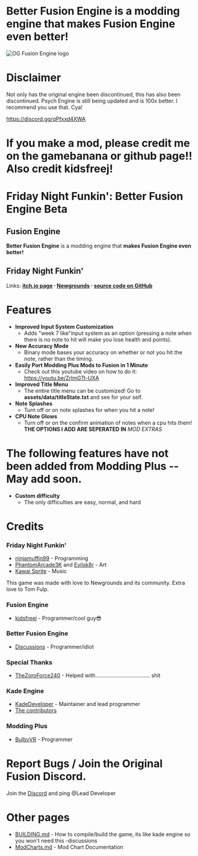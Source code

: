 # **Better Fusion Engine** is a modding engine that **makes Fusion Engine even better!**

![OG Fusion Engine logo](https://raw.githubusercontent.com/kidsfreej/FNF-Fusion-Engine/master/art/fusion_engine.png)

# Disclaimer
Not only has the original engine been discontinued, this has also been discontinued. Psych Engine is still being updated and is 100x better. I recommend you use that. Cya!

https://discord.gg/qPfxxd4XWA
# If you make a mod, please credit me on the gamebanana or github page!! Also credit kidsfreej!
# Friday Night Funkin': Better Fusion Engine Beta

## Fusion Engine 
 **Better Fusion Engine** is a modding engine that **makes Fusion Engine even better!**

## Friday Night Funkin'
Links: **[itch.io page](https://ninja-muffin24.itch.io/funkin) ⋅ [Newgrounds](https://www.newgrounds.com/portal/view/770371) ⋅ [source code on GitHub](https://github.com/ninjamuffin99/Funkin)**





# Features

 - **Improved Input System Customization**
	 - Adds "week 7 like"input  system  as an option (pressing a note when there is no note to hit will make you lose health and points).
 - **New Accuracy Mode**
	 - Binary mode bases your accuracy on whether or not you hit the note, rather than the timing.
 - **Easily Port Modding Plus Mods to Fusion in 1 Minute**
	 - Check out this youtube video on how to do it: https://youtu.be/ZrImGTt-UXA
 - **Improved Title Menu**
	 - The entire title menu can be customized! Go to **assets/data/titleState.txt** and see for your self.
 - **Note Splashes**
	 - Turn off or on note splashes for when you hit a note!
 - **CPU Note Glows**
	 - Turn off or on the confirm animation of notes when a cpu hits them!
**THE OPTIONS I ADD ARE SEPERATED IN** *MOD EXTRAS*
# The following features have not been added from Modding Plus -- May add soon.
 - **Custom difficulty**
	- The only difficulties are easy, normal, and hard
# Credits
### Friday Night Funkin'
 - [ninjamuffin99](https://twitter.com/ninja_muffin99) - Programming
 - [PhantomArcade3K](https://twitter.com/phantomarcade3k) and [Evilsk8r](https://twitter.com/evilsk8r) - Art
 - [Kawai Sprite](https://twitter.com/kawaisprite) - Music

This game was made with love to Newgrounds and its community. Extra love to Tom Fulp.
### Fusion Engine
- [kidsfreej](https://github.com/kidsfreej) - Programmer/cool guy😎
### Better Fusion Engine
- [Discussions](https://github.com/music-discussion) - Programmer/idiot

### Special Thanks
- [TheZoroForce240](https://github.com/TheZoroForce240) - Helped with.................................... shit

### Kade Engine
- [KadeDeveloper](https://twitter.com/KadeDeveloper) - Maintainer and lead programmer
- [The contributors](https://github.com/KadeDev/Kade-Engine/graphs/contributors)
### Modding Plus
- [BulbyVR](https://github.com/TheDrawingCoder-Gamer/) - Programmer
# Report Bugs / Join the Original Fusion Discord.
Join the [Discord](https://discord.gg/qPfxxd4XWA) and ping @Lead Developer 
# Other pages
 - [BUILDING.md](https://github.com/KadeDev/Kade-Engine/blob/master/BUILDING.md) - How to compile/build the game, its like kade engine so you won't need this -discussions
 - [ModCharts.md](https://github.com/KadeDev/Kade-Engine/blob/master/ModCharts.md) - Mod Chart Documentation
